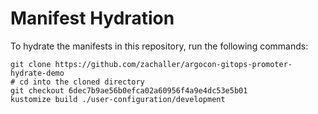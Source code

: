 # Manifest Hydration

To hydrate the manifests in this repository, run the following commands:

```shell
git clone https://github.com/zachaller/argocon-gitops-promoter-hydrate-demo
# cd into the cloned directory
git checkout 6dec7b9ae56b0efca02a60956f4a9e4dc53e5b01
kustomize build ./user-configuration/development
```
